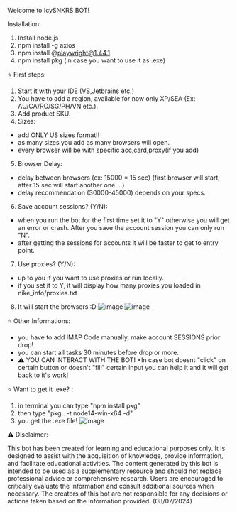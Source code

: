 Welcome to IcySNKRS BOT!

Installation: 
1. Install node.js
2. npm install -g axios
3. npm install @playwright@1.44.1
4. npm install pkg (in case you want to use it as .exe)

⭐ First steps:

1. Start it with your IDE (VS,Jetbrains etc.)
2. You have to add a region, available for now only XP/SEA (Ex: AU/CA/RO/SG/PH/VN etc.).
3. Add product SKU.
4. Sizes:
- add ONLY US sizes format!!
- as many sizes you add as many browsers will open.
- every browser will be with specific acc,card,proxy(if you add)
5. Browser Delay:
- delay between browsers (ex: 15000 = 15 sec) (first browser will start, after 15 sec will start another one ...)
- delay recommendation (30000-45000) depends on your specs.
6. Save account sessions? (Y/N):
- when you run the bot for the first time set it to "Y" otherwise you will get an error or crash. After you save the account session you can only run "N".
- after getting the sessions for accounts it will be faster to get to entry point.
7. Use proxies? (Y/N):
- up to you if you want to use proxies or run locally.
- if you set it to Y, it will display how many proxies you loaded in nike_info/proxies.txt
8. It will start the browsers :D
![image](https://github.com/icysnkrs/IcySNKRS-NikeBot/assets/137155969/94b1c28e-b488-4321-b0a1-bd6608da2367)
![image](https://github.com/icysnkrs/IcySNKRS-NikeBot/assets/137155969/80eee35c-687e-4e5f-a26a-c70c214f91b8)

⭐ Other Informations:
- you have to add IMAP Code manually, make account SESSIONS prior drop!
- you can start all tasks 30 minutes before drop or more.
- ⚠ YOU CAN INTERACT WITH THE BOT! *In case bot doesnt "click" on certain button or doesn't "fill" certain input you can help it and it will get back to it's work!

⭐ Want to get it .exe? :
1. in terminal you can type "npm install pkg"
2. then type "pkg . -t  node14-win-x64 -d"
3. you get the .exe file!
![image](https://github.com/icysnkrs/IcySNKRS-NikeBot/assets/137155969/1ff939a0-d72f-441e-91d9-47b2ee4af059)

⚠ Disclaimer:

This bot has been created for learning and educational purposes only. It is designed to assist with the acquisition of knowledge, provide information, and facilitate educational activities. The content generated by this bot is intended to be used as a supplementary resource and should not replace professional advice or comprehensive research. Users are encouraged to critically evaluate the information and consult additional sources when necessary. The creators of this bot are not responsible for any decisions or actions taken based on the information provided. (08/07/2024)
